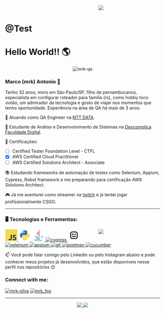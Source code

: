 <img align="right" width="200px" style="margin-top:-20px" src="https://i.ibb.co/MSQK9m7/capa-readme-corrigida.png">
<h1>  @Test </h1>
<h1>  Hello World!! 🌎 </h1>

<p align="center"> <img src="https://komarev.com/ghpvc/?username=mrk-qa&label=Profile%20views&color=0e75b6&style=flat" alt="mrk-qa" /> </p>


### Marco (mrk) Antonio 👋

Tenho 32 anos, moro em São Paulo/SP, filho de pernambucanos, especialista em configurar roteador para família (rs), como hobby toco violão, um admirador da tecnologia e gosto de viajar nos momentos que tenho oportunidade. Experiência na área de QA há mais de 3 anos.

💼 Atuando como QA Engineer na [NTT DATA](https://www.linkedin.com/company/ntt-data-europe-latam/).

📖 Estudante de Análise e Desenvolvimento de Sistemas na [Descomplica Faculdade Digital](https://descomplica.com.br/faculdade).

🚀 Certificações:
- [ ] Certified Tester Foundation Level - CTFL
- [x] AWS Certified Cloud Practitioner
- [ ] AWS Certified Solutions Architect - Associate

📚 Estudando frameworks de automação de testes como Selenium, Appium, Cypress, Robot framework e me preparando para certificação AWS Solutions Architect.

🎮 Já me aventurei como streamer na [twitch](https://www.twitch.tv) e já tentei jogar profissionalmente CSGO.

******

### 🖥️ Tecnologias e Ferramentas:

<img width="200px" align="right" src="https://i.ibb.co/Qpx3wk0/mrk-top-secret.png">

<p align="left"> <a href="https://developer.mozilla.org/en-US/docs/Web/JavaScript" target="_blank" rel="noreferrer"> <img src="https://raw.githubusercontent.com/devicons/devicon/master/icons/javascript/javascript-original.svg" alt="javascript" width="40" height="40"/> </a> <a href="https://www.python.org" target="_blank" rel="noreferrer"> <img src="https://raw.githubusercontent.com/devicons/devicon/master/icons/python/python-original.svg" alt="python" width="40" height="40"/> </a> <a href="https://www.java.com" target="_blank" rel="noreferrer"> <img src="https://raw.githubusercontent.com/devicons/devicon/master/icons/java/java-original.svg" alt="java" width="40" height="40"/> </a> <a href="https://www.cypress.io" target="_blank" rel="noreferrer"> <img src="https://github.com/cypress-io/cypress-icons/blob/master/src/logo/cypress-io-logo.svg" alt="cypress" width="40" height="40"/> </a> <a href="https://robotframework.org" target="_blank" rel="noreferrer"> <img src="https://raw.githubusercontent.com/vscode-icons/vscode-icons/master/icons/file_type_robotframework.svg" alt="robot-framework" width="40" height="40"/> </a> <a href="https://www.selenium.dev" target="_blank" rel="noreferrer"> <img src="https://raw.githubusercontent.com/detain/svg-logos/780f25886640cef088af994181646db2f6b1a3f8/svg/selenium-logo.svg" alt="selenium" width="40" height="40"/> </a>  <a href="http://appium.io" target="_blank" rel="noreferrer"> <img src="https://raw.githubusercontent.com/openjs-foundation/artwork/ac43961d1157f973c54f210cf5e0c9c45e3d3f10/projects/appium/appium-logo-stacked-grayscale.svg" alt="appium" width="40" height="40"/> </a> <a href="https://git-scm.com/" target="_blank" rel="noreferrer"> <img src="https://www.vectorlogo.zone/logos/git-scm/git-scm-icon.svg" alt="git" width="40" height="40"/> </a>  <a href="https://postman.com" target="_blank" rel="noreferrer"> <img src="https://www.vectorlogo.zone/logos/getpostman/getpostman-icon.svg" alt="postman" width="40" height="40"/> </a>  <a href="https://cucumber.io" target="_blank" rel="noreferrer"> <img src="https://cdn.jsdelivr.net/gh/devicons/devicon/icons/cucumber/cucumber-plain.svg" alt="cucumber" width="40" height="40"/> </a> </p>


📫 Você pode falar comigo pelo Linkedin ou pelo Instagram abaixo e pode conhecer meus projetos já desenvolvidos, que estão disponíveis nesse perfil nos repositórios 😊


<h3 align="left">Connect with me:</h3>
<p align="left">
<a href="https://linkedin.com/in/mrk-silva" target="blank"><img align="center" src="https://raw.githubusercontent.com/rahuldkjain/github-profile-readme-generator/master/src/images/icons/Social/linked-in-alt.svg" alt="mrk-silva" height="30" width="40" /></a>
<a href="https://instagram.com/mrk_fps" target="blank"><img align="center" src="https://raw.githubusercontent.com/rahuldkjain/github-profile-readme-generator/master/src/images/icons/Social/instagram.svg" alt="mrk_fps" height="30" width="40" /></a>
</p>

******

<div align="center">
  <a href="https://github.com/mrk-qa">
  <img height="160px" display="flex" src="https://github-readme-stats-eight-theta.vercel.app/api?username=mrk-qa&show_icons=true&theme=algolia&include_all_commits=true&count_private=true"/>
  <img height="160px" display="flex" src="https://github-readme-stats-eight-theta.vercel.app/api/top-langs/?username=mrk-qa&layout=compact&langs_count=8&theme=algolia"/>
</div>
